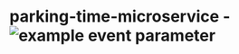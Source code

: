 # parking-time-microservice - ![example event parameter](https://github.com/Sanady/parking-time-microservice/actions/workflows/test_workflow.yml/badge.svg?event=push)
